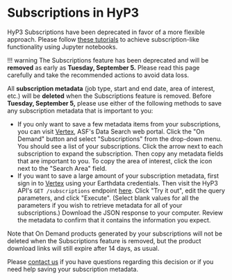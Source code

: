 # Subscriptions in HyP3

<!-- TODO: change "deprecated" to "removed" per https://asfdaac.atlassian.net/browse/TOOL-2086 -->
HyP3 Subscriptions have been deprecated in favor of a more flexible approach.
Please follow [these tutorials](../tutorials/process-new-granules-for-search-parameters.md)
to achieve subscription-like functionality using Jupyter notebooks.

<!-- TODO: remove everything below this line, per https://asfdaac.atlassian.net/browse/TOOL-2086 -->

!!! warning
    The Subscriptions feature has been deprecated and will be **removed** as early as **Tuesday, September 5.**
    Please read this page carefully and take the recommended actions to avoid data loss.

All **subscription metadata** (job type, start and end date, area of interest, etc.)
will be **deleted** when the Subscriptions feature is removed.
Before **Tuesday, September 5,** please use either of the following methods
to save any subscription metadata that is important to you:

* If you only want to save a few metadata items from your subscriptions,
  you can visit [Vertex](https://search.asf.alaska.edu/), ASF's Data Search web portal.
  Click the "On Demand" button and select "Subscriptions" from the drop-down menu.
  You should see a list of your subscriptions.
  Click the arrow next to each subscription to expand the subscription.
  Then copy any metadata fields that are important to you.
  To copy the area of interest, click the icon next to the "Search Area" field.
* If you want to save a large amount of your subscription metadata,
  first sign in to [Vertex](https://search.asf.alaska.edu/) using your Earthdata credentials.
  Then visit the HyP3 API's `GET /subscriptions` endpoint
  [here](https://hyp3-api.asf.alaska.edu/ui/#/default/get_subscriptions).
  Click "Try it out", edit the query parameters, and click "Execute".
  (Select blank values for all the parameters if you wish to retrieve metadata for all of your subscriptions.)
  Download the JSON response to your computer.
  Review the metadata to confirm that it contains the information you expect.

Note that On Demand products generated by your subscriptions
will not be deleted when the Subscriptions feature is removed,
but the product download links will still expire after 14 days, as usual.

Please [contact us](../contact.md) if you have questions regarding this decision
or if you need help saving your subscription metadata.
